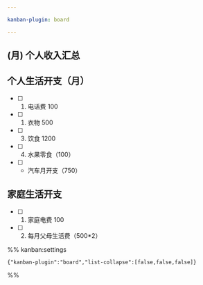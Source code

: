 ```yaml
---

kanban-plugin: board

---
```

## (月) 个人收入汇总

## 个人生活开支（月）

- [ ] 1. 电话费 100
- [ ] 1. 衣物 500
- [ ] 3. 饮食 1200
- [ ] 4. 水果零食（100）
- [ ] - 汽车月开支（750）


## 家庭生活开支

- [ ] 1. 家庭电费 100
- [ ] 2. 每月父母生活费（500*2）






%% kanban:settings
```
{"kanban-plugin":"board","list-collapse":[false,false,false]}
```
%%